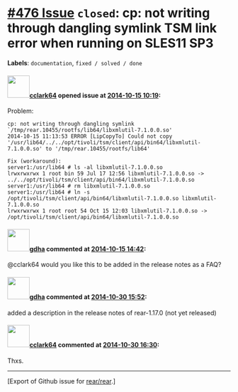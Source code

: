 [\#476 Issue](https://github.com/rear/rear/issues/476) `closed`: cp: not writing through dangling symlink TSM link error when running on SLES11 SP3
===================================================================================================================================================

**Labels**: `documentation`, `fixed / solved / done`

#### <img src="https://avatars.githubusercontent.com/u/9249924?v=4" width="50">[cclark64](https://github.com/cclark64) opened issue at [2014-10-15 10:19](https://github.com/rear/rear/issues/476):

Problem:

    cp: not writing through dangling symlink `/tmp/rear.10455/rootfs/lib64/libxmlutil-7.1.0.0.so'
    2014-10-15 11:13:53 ERROR [LipCopyTo] Could not copy '/usr/lib64/../../opt/tivoli/tsm/client/api/bin64/libxmlutil-7.1.0.0.so' to '/tmp/rear.10455/rootfs/lib64'

    Fix (workaround):
    server1:/usr/lib64 # ls -al libxmlutil-7.1.0.0.so
    lrwxrwxrwx 1 root bin 59 Jul 17 12:56 libxmlutil-7.1.0.0.so -> ../../opt/tivoli/tsm/client/api/bin64/libxmlutil-7.1.0.0.so
    server1:/usr/lib64 # rm libxmlutil-7.1.0.0.so
    server1:/usr/lib64 # ln -s /opt/tivoli/tsm/client/api/bin64/libxmlutil-7.1.0.0.so libxmlutil-7.1.0.0.so
    lrwxrwxrwx 1 root root 54 Oct 15 12:03 libxmlutil-7.1.0.0.so -> /opt/tivoli/tsm/client/api/bin64/libxmlutil-7.1.0.0.so

#### <img src="https://avatars.githubusercontent.com/u/888633?u=cdaeb31efcc0048d3619651aa18dd4b76e636b21&v=4" width="50">[gdha](https://github.com/gdha) commented at [2014-10-15 14:42](https://github.com/rear/rear/issues/476#issuecomment-59216125):

@cclark64 would you like this to be added in the release notes as a FAQ?

#### <img src="https://avatars.githubusercontent.com/u/888633?u=cdaeb31efcc0048d3619651aa18dd4b76e636b21&v=4" width="50">[gdha](https://github.com/gdha) commented at [2014-10-30 15:52](https://github.com/rear/rear/issues/476#issuecomment-61116138):

added a description in the release notes of rear-1.17.0 (not yet
released)

#### <img src="https://avatars.githubusercontent.com/u/9249924?v=4" width="50">[cclark64](https://github.com/cclark64) commented at [2014-10-30 16:30](https://github.com/rear/rear/issues/476#issuecomment-61122814):

Thxs.

------------------------------------------------------------------------

\[Export of Github issue for
[rear/rear](https://github.com/rear/rear).\]
